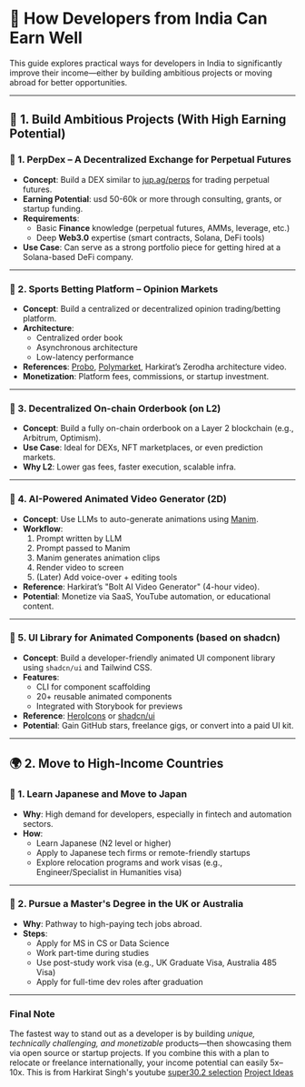 # 💼 How Developers from India Can Earn Well

This guide explores practical ways for developers in India to significantly improve their income—either by building ambitious projects or moving abroad for better opportunities.

---

## 🚀 1. Build Ambitious Projects (With High Earning Potential)

### 🔹 1. PerpDex – A Decentralized Exchange for Perpetual Futures

- **Concept**: Build a DEX similar to [jup.ag/perps](https://jup.ag/perps) for trading perpetual futures.
- **Earning Potential**: usd 50-60k or more through consulting, grants, or startup funding.
- **Requirements**:
  - Basic **Finance** knowledge (perpetual futures, AMMs, leverage, etc.)
  - Deep **Web3.0** expertise (smart contracts, Solana, DeFi tools)
- **Use Case**: Can serve as a strong portfolio piece for getting hired at a Solana-based DeFi company.

---

### 🔹 2. Sports Betting Platform – Opinion Markets

- **Concept**: Build a centralized or decentralized opinion trading/betting platform.
- **Architecture**:
  - Centralized order book
  - Asynchronous architecture
  - Low-latency performance
- **References**: [Probo](https://probo.in), [Polymarket](https://polymarket.com), Harkirat’s Zerodha architecture video.
- **Monetization**: Platform fees, commissions, or startup investment.

---

### 🔹 3. Decentralized On-chain Orderbook (on L2)

- **Concept**: Build a fully on-chain orderbook on a Layer 2 blockchain (e.g., Arbitrum, Optimism).
- **Use Case**: Ideal for DEXs, NFT marketplaces, or even prediction markets.
- **Why L2**: Lower gas fees, faster execution, scalable infra.

---

### 🔹 4. AI-Powered Animated Video Generator (2D)

- **Concept**: Use LLMs to auto-generate animations using [Manim](https://www.manim.community/).
- **Workflow**:
  1. Prompt written by LLM
  2. Prompt passed to Manim
  3. Manim generates animation clips
  4. Render video to screen
  5. (Later) Add voice-over + editing tools
- **Reference**: Harkirat’s "Bolt AI Video Generator" (4-hour video).
- **Potential**: Monetize via SaaS, YouTube automation, or educational content.

---

### 🔹 5. UI Library for Animated Components (based on shadcn)

- **Concept**: Build a developer-friendly animated UI component library using `shadcn/ui` and Tailwind CSS.
- **Features**:
  - CLI for component scaffolding
  - 20+ reusable animated components
  - Integrated with Storybook for previews
- **Reference**: [HeroIcons](https://heroicons.com) or [shadcn/ui](https://ui.shadcn.dev)
- **Potential**: Gain GitHub stars, freelance gigs, or convert into a paid UI kit.

---

## 🌍 2. Move to High-Income Countries

### 🔹 1. Learn Japanese and Move to Japan

- **Why**: High demand for developers, especially in fintech and automation sectors.
- **How**:
  - Learn Japanese (N2 level or higher)
  - Apply to Japanese tech firms or remote-friendly startups
  - Explore relocation programs and work visas (e.g., Engineer/Specialist in Humanities visa)

---

### 🔹 2. Pursue a Master's Degree in the UK or Australia

- **Why**: Pathway to high-paying tech jobs abroad.
- **Steps**:
  - Apply for MS in CS or Data Science
  - Work part-time during studies
  - Use post-study work visa (e.g., UK Graduate Visa, Australia 485 Visa)
  - Apply for full-time dev roles after graduation

---

### Final Note

The fastest way to stand out as a developer is by building *unique, technically challenging, and monetizable* products—then showcasing them via open source or startup projects. If you combine this with a plan to relocate or freelance internationally, your income potential can easily 5x–10x.
This is from Harkirat Singh's youtube [super30.2 selection](https://www.youtube.com/watch?v=ikl4cVUcqto) [Project Ideas](https://www.youtube.com/watch?v=pXJ2qoGU88g)